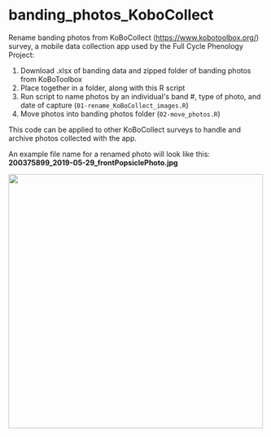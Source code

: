 # banding_photos_KoboCollect

Rename banding photos from KoBoCollect (https://www.kobotoolbox.org/) survey, a mobile data collection app used by the Full Cycle Phenology Project:

1. Download .xlsx of banding data and zipped folder of banding photos from KoBoToolbox
1. Place together in a folder, along with this R script
1. Run script to name photos by an individual's band #, type of photo, and date of capture (`01-rename_KoBoCollect_images.R`)
1. Move photos into banding photos folder (`02-move_photos.R`)

This code can be applied to other KoBoCollect surveys to handle and archive photos collected with the app.

An example file name for a renamed photo will look like this: **200375899_2019-05-29_frontPopsiclePhoto.jpg**

<img src="200375899_2019-05-29_frontPopsiclePhoto.jpg" width="500">


